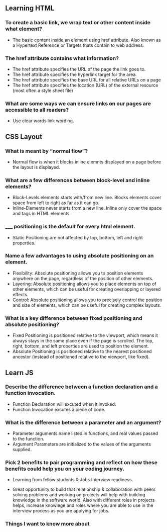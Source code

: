 ##   Learning HTML 

### To create a basic link, we wrap text or other content inside what element?
*  The basic content inside an <a> element using href attribute. Also known as a Hypertext Reference or Targets thats contain to web address.
  
### The href attribute contains what information? 
*  <a>     The href attribute specifies the URL of the page the link goes to.
*  <area>  The href attribute specifies the hyperlink target for the area.
*  <base>  The href attribute specifies the base URL for all relative URLs on a page
*  <link>  The href attribute specifies the location (URL) of the external resource (most often a style sheet file)
  
### What are some ways we can ensure links on our pages are accessible to all readers?  
* Use clear words link wording.
  
## CSS Layout
  
### What is meant by “normal flow”?
* Normal flow is when it blocks inline elemnts displayed on a page before the layout is displayed.
  
### What are a few differences between block-level and inline elements?
* Block-Levels elements starts with/from new line. 
  Blocks elements cover space from left to right as far as it can go.
* Inline-Elements never starts from a new line.
  Inline only cover the space and tags in HTML elements.
  
### ___ positioning is the default for every html element.
* Static Positioning are not affected by top, bottom, left and right properties.
  
### Name a few advantages to using absolute positioning on an element.
* Flexibility: Absolute positioning allows you to position elements anywhere on the page, regardless of the position of other elements.
* Layering: Absolute positioning allows you to place elements on top of other elements, which can be useful for creating overlapping or layered effects.
* Control: Absolute positioning allows you to precisely control the position and size of elements, which can be useful for creating complex layouts.  

### What is a key difference between fixed positioning and absolute positioning?
* Fixed Positioning is positioned relative to the viewport, which means it always stays in the same place even if the page is scrolled. The top, right, bottom, and left properties are used to position the element.
* Absolute Positioning is positioned relative to the nearest positioned ancestor (instead of positioned relative to the viewport, like fixed).
  
## Learn JS 
  
### Describe the difference between a function declaration and a function invocation.  
* Function Declaration will excuted when it invoked.
* Function Invocation excutes a piece of code.
  
### What is the difference between a parameter and an argument?
* Parameter arguments name listed in functions, and real values passed to the function.
* Argument Parameters are initialized to the values of the arguments supplied.
  
### Pick 2 benefits to pair programming and reflect on how these benefits could help you on your coding journey.
* Learning from fellow students & Jobs Interview readiness.
  
* Great opportunity to build that relationship & collaboration with peers solving problems and working on projects will help with building knowledge in the software world.
  Also with different roles in projects helps, increase knowlege and roles where you are able to use in the interview process as you are applying for jobs.
  
###  Things I want to know more about
  
